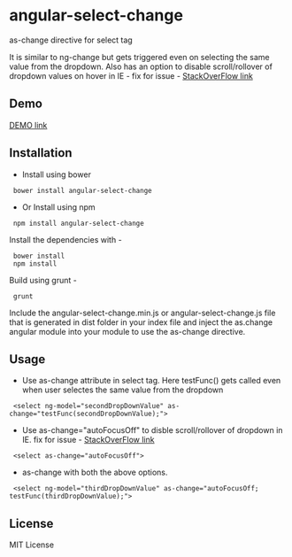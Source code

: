 # angular-select-change
as-change directive for select tag

It is similar to ng-change but gets triggered even on selecting the same value from the dropdown. Also has an option to disable scroll/rollover of dropdown values on hover in IE - fix for issue - [StackOverFlow link](http://stackoverflow.com/questions/41179919/how-to-disable-rollover-scroll-on-hover-over-dropdown-in-ie)

Demo
--------
[DEMO link](https://nithinbiliya.github.io/angular-select-change/)

Installation
------------
* Install using bower
```
 bower install angular-select-change
```
* Or Install using npm
```
 npm install angular-select-change
```

Install the dependencies with -
```
 bower install
 npm install
```

Build using grunt -
```
 grunt
```

Include the angular-select-change.min.js or angular-select-change.js file that is generated in dist folder in your index file and inject the as.change angular module into your module to use the as-change directive.


Usage
------
* Use as-change attribute in select tag. Here testFunc() gets called even when user selectes the same value from the dropdown
```
 <select ng-model="secondDropDownValue" as-change="testFunc(secondDropDownValue);">
```
* Use as-change="autoFocusOff" to disble scroll/rollover of dropdown in IE. fix for issue - [StackOverFlow link](http://stackoverflow.com/questions/41179919/how-to-disable-rollover-scroll-on-hover-over-dropdown-in-ie)
```
 <select as-change="autoFocusOff">
```
* as-change with both the above options.
```
 <select ng-model="thirdDropDownValue" as-change="autoFocusOff; testFunc(thirdDropDownValue);">
```

License
--------
MIT License

